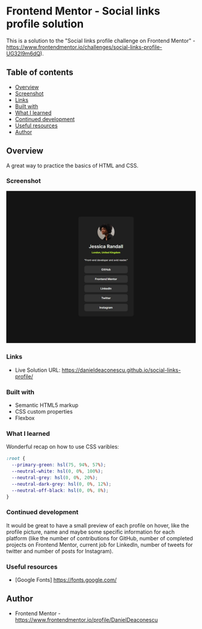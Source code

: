 # Frontend Mentor - Social links profile solution

This is a solution to the "Social links profile challenge on Frontend Mentor" - https://www.frontendmentor.io/challenges/social-links-profile-UG32l9m6dQ).  

## Table of contents

- [Overview](#overview)
- [Screenshot](#screenshot)
- [Links](#links)
- [Built with](#built-with)
- [What I learned](#what-i-learned)
- [Continued development](#continued-development)
- [Useful resources](#useful-resources)
- [Author](#author)

## Overview

A great way to practice the basics of HTML and CSS. 

### Screenshot

![](./screenshot.jpg)

### Links

- Live Solution URL: https://danieldeaconescu.github.io/social-links-profile/

### Built with

- Semantic HTML5 markup
- CSS custom properties
- Flexbox

### What I learned

Wonderful recap on how to use CSS varibles: 

```css
:root {
  --primary-green: hsl(75, 94%, 57%);
  --neutral-white: hsl(0, 0%, 100%);
  --neutral-grey: hsl(0, 0%, 20%);
  --neutral-dark-grey: hsl(0, 0%, 12%);
  --neutral-off-black: hsl(0, 0%, 8%);
}
```

### Continued development

It would be great to have a small preview of each profile on hover, like the profile picture, name and maybe some specific information for each platform (like the number of contributions for GitHub, number of completed projects on Frontend Mentor, current job for LinkedIn, number of tweets for twitter and number of posts for Instagram). 


### Useful resources

- [Google Fonts] https://fonts.google.com/


## Author

- Frontend Mentor - https://www.frontendmentor.io/profile/DanielDeaconescu

